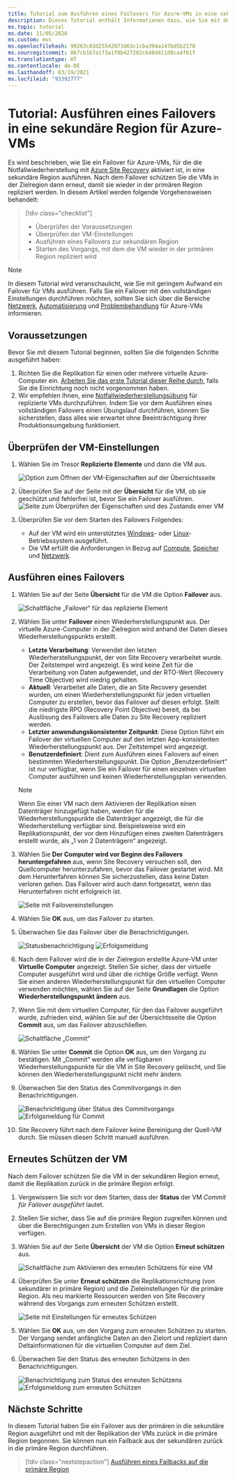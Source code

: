```yaml
---
title: Tutorial zum Ausführen eines Failovers für Azure-VMs in eine sekundäre Region für die Notfallwiederherstellung mit Azure Site Recovery.
description: Dieses Tutorial enthält Informationen dazu, wie Sie mit dem Azure Site Recovery-Dienst zur Notfallwiederherstellung ein Failover für Azure-VMs mit Replikation in einer sekundären Azure-Region ausführen und diese Computer dann erneut schützen.
ms.topic: tutorial
ms.date: 11/05/2020
ms.custom: mvc
ms.openlocfilehash: 99263c83d25542073d63c1cba394a147bd5b2170
ms.sourcegitcommit: 867cb1b7a1f3a1f0b427282c648d411d0ca4f81f
ms.translationtype: HT
ms.contentlocale: de-DE
ms.lasthandoff: 03/19/2021
ms.locfileid: "93392777"
---
```

# <a name="tutorial-fail-over-azure-vms-to-a-secondary-region"></a>Tutorial: Ausführen eines Failovers in eine sekundäre Region für Azure-VMs

Es wird beschrieben, wie Sie ein Failover für Azure-VMs, für die die Notfallwiederherstellung mit [Azure Site Recovery](site-recovery-overview.md) aktiviert ist, in eine sekundäre Region ausführen. Nach dem Failover schützen Sie die VMs in der Zielregion dann erneut, damit sie wieder in der primären Region repliziert werden. In diesem Artikel werden folgende Vorgehensweisen behandelt:

> [!div class="checklist"]
> * Überprüfen der Voraussetzungen
> * Überprüfen der VM-Einstellungen
> * Ausführen eines Failovers zur sekundären Region
> * Starten des Vorgangs, mit dem die VM wieder in der primären Region repliziert wird


> [!NOTE]
> In diesem Tutorial wird veranschaulicht, wie Sie mit geringem Aufwand ein Failover für VMs ausführen. Falls Sie ein Failover mit den vollständigen Einstellungen durchführen möchten, sollten Sie sich über die Bereiche [Netzwerk](azure-to-azure-about-networking.md), [Automatisierung](azure-to-azure-powershell.md) und [Problembehandlung](azure-to-azure-troubleshoot-errors.md) für Azure-VMs informieren.



## <a name="prerequisites"></a>Voraussetzungen

Bevor Sie mit diesem Tutorial beginnen, sollten Sie die folgenden Schritte ausgeführt haben:

1. Richten Sie die Replikation für einen oder mehrere virtuelle Azure-Computer ein. [Arbeiten Sie das erste Tutorial dieser Reihe durch](azure-to-azure-tutorial-enable-replication.md), falls Sie die Einrichtung noch nicht vorgenommen haben.
2. Wir empfehlen Ihnen, eine [Notfallwiederherstellungsübung](azure-to-azure-tutorial-dr-drill.md) für replizierte VMs durchzuführen. Indem Sie vor dem Ausführen eines vollständigen Failovers einen Übungslauf durchführen, können Sie sicherstellen, dass alles wie erwartet ohne Beeinträchtigung Ihrer Produktionsumgebung funktioniert. 


## <a name="verify-the-vm-settings"></a>Überprüfen der VM-Einstellungen

1. Wählen Sie im Tresor **Replizierte Elemente** und dann die VM aus.

    ![Option zum Öffnen der VM-Eigenschaften auf der Übersichtsseite](./media/azure-to-azure-tutorial-failover-failback/vm-settings.png)

2. Überprüfen Sie auf der Seite mit der **Übersicht** für die VM, ob sie geschützt und fehlerfrei ist, bevor Sie ein Failover ausführen.
    ![Seite zum Überprüfen der Eigenschaften und des Zustands einer VM](./media/azure-to-azure-tutorial-failover-failback/vm-state.png)

3. Überprüfen Sie vor dem Starten des Failovers Folgendes:
    - Auf der VM wird ein unterstütztes [Windows](azure-to-azure-support-matrix.md#windows)- oder [Linux](azure-to-azure-support-matrix.md#replicated-machines---linux-file-systemguest-storage)-Betriebssystem ausgeführt.
    - Die VM erfüllt die Anforderungen in Bezug auf [Compute](azure-to-azure-support-matrix.md#replicated-machines---compute-settings), [Speicher](azure-to-azure-support-matrix.md#replicated-machines---storage) und [Netzwerk](azure-to-azure-support-matrix.md#replicated-machines---networking).

## <a name="run-a-failover"></a>Ausführen eines Failovers


1. Wählen Sie auf der Seite **Übersicht** für die VM die Option **Failover** aus.

    ![Schaltfläche „Failover“ für das replizierte Element](./media/azure-to-azure-tutorial-failover-failback/failover-button.png)

3. Wählen Sie unter **Failover** einen Wiederherstellungspunkt aus. Der virtuelle Azure-Computer in der Zielregion wird anhand der Daten dieses Wiederherstellungspunkts erstellt.
  
   - **Letzte Verarbeitung**: Verwendet den letzten Wiederherstellungspunkt, der von Site Recovery verarbeitet wurde. Der Zeitstempel wird angezeigt. Es wird keine Zeit für die Verarbeitung von Daten aufgewendet, und der RTO-Wert (Recovery Time Objective) wird niedrig gehalten.
   -  **Aktuell**: Verarbeitet alle Daten, die an Site Recovery gesendet wurden, um einen Wiederherstellungspunkt für jeden virtuellen Computer zu erstellen, bevor das Failover auf diesen erfolgt. Stellt die niedrigste RPO (Recovery Point Objective) bereit, da bei Auslösung des Failovers alle Daten zu Site Recovery repliziert werden.
   - **Letzter anwendungskonsistenter Zeitpunkt**: Diese Option führt ein Failover der virtuellen Computer auf den letzten App-konsistenten Wiederherstellungspunkt aus. Der Zeitstempel wird angezeigt.
   - **Benutzerdefiniert**: Dient zum Ausführen eines Failovers auf einen bestimmten Wiederherstellungspunkt. Die Option „Benutzerdefiniert“ ist nur verfügbar, wenn Sie ein Failover für einen einzelnen virtuellen Computer ausführen und keinen Wiederherstellungsplan verwenden.

    > [!NOTE]
    > Wenn Sie einer VM nach dem Aktivieren der Replikation einen Datenträger hinzugefügt haben, werden für die Wiederherstellungspunkte die Datenträger angezeigt, die für die Wiederherstellung verfügbar sind. Beispielsweise wird ein Replikationspunkt, der vor dem Hinzufügen eines zweiten Datenträgers erstellt wurde, als „1 von 2 Datenträgern“ angezeigt.

4. Wählen Sie **Der Computer wird vor Beginn des Failovers heruntergefahren** aus, wenn Site Recovery versuchen soll, den Quellcomputer herunterzufahren, bevor das Failover gestartet wird. Mit dem Herunterfahren können Sie sicherzustellen, dass keine Daten verloren gehen. Das Failover wird auch dann fortgesetzt, wenn das Herunterfahren nicht erfolgreich ist. 

    ![Seite mit Failovereinstellungen](./media/azure-to-azure-tutorial-failover-failback/failover-settings.png)    

3. Wählen Sie **OK** aus, um das Failover zu starten.
4. Überwachen Sie das Failover über die Benachrichtigungen.

    ![Statusbenachrichtigung](./media/azure-to-azure-tutorial-failover-failback/notification-failover-start.png) ![Erfolgsmeldung](./media/azure-to-azure-tutorial-failover-failback/notification-failover-finish.png)     

5. Nach dem Failover wird die in der Zielregion erstellte Azure-VM unter **Virtuelle Computer** angezeigt. Stellen Sie sicher, dass der virtuelle Computer ausgeführt wird und über die richtige Größe verfügt. Wenn Sie einen anderen Wiederherstellungspunkt für den virtuellen Computer verwenden möchten, wählen Sie auf der Seite **Grundlagen** die Option **Wiederherstellungspunkt ändern** aus.
6. Wenn Sie mit dem virtuellen Computer, für den das Failover ausgeführt wurde, zufrieden sind, wählen Sie auf der Übersichtsseite die Option **Commit** aus, um das Failover abzuschließen.

    ![Schaltfläche „Commit“](./media/azure-to-azure-tutorial-failover-failback/commit-button.png) 

7. Wählen Sie unter **Commit** die Option **OK** aus, um den Vorgang zu bestätigen. Mit „Commit“ werden alle verfügbaren Wiederherstellungspunkte für die VM in Site Recovery gelöscht, und Sie können den Wiederherstellungspunkt nicht mehr ändern.

8. Überwachen Sie den Status des Commitvorgangs in den Benachrichtigungen.

    ![Benachrichtigung über Status des Commitvorgangs](./media/azure-to-azure-tutorial-failover-failback/notification-commit-start.png) ![Erfolgsmeldung für Commit](./media/azure-to-azure-tutorial-failover-failback/notification-commit-finish.png)    

9. Site Recovery führt nach dem Failover keine Bereinigung der Quell-VM durch. Sie müssen diesen Schritt manuell ausführen.


## <a name="reprotect-the-vm"></a>Erneutes Schützen der VM

Nach dem Failover schützen Sie die VM in der sekundären Region erneut, damit die Replikation zurück in die primäre Region erfolgt. 

1. Vergewissern Sie sich vor dem Starten, dass der **Status** der VM *Commit für Failover ausgeführt* lautet.
2. Stellen Sie sicher, dass Sie auf die primäre Region zugreifen können und über die Berechtigungen zum Erstellen von VMs in dieser Region verfügen.
3. Wählen Sie auf der Seite **Übersicht** der VM die Option **Erneut schützen** aus.

   ![Schaltfläche zum Aktivieren des erneuten Schützens für eine VM](./media/azure-to-azure-tutorial-failover-failback/reprotect-button.png)

4. Überprüfen Sie unter **Erneut schützen** die Replikationsrichtung (von sekundärer in primäre Region) und die Zieleinstellungen für die primäre Region. Als neu markierte Ressourcen werden von Site Recovery während des Vorgangs zum erneuten Schützen erstellt.

     ![Seite mit Einstellungen für erneutes Schützen](./media/azure-to-azure-tutorial-failover-failback/reprotect.png)

6. Wählen Sie **OK** aus, um den Vorgang zum erneuten Schützen zu starten. Der Vorgang sendet anfängliche Daten an den Zielort und repliziert dann Deltainformationen für die virtuellen Computer auf dem Ziel.
7. Überwachen Sie den Status des erneuten Schützens in den Benachrichtigungen. 

    ![Benachrichtigung zum Status des erneuten Schützens](./media/azure-to-azure-tutorial-failover-failback/notification-reprotect-start.png) ![Erfolgsmeldung zum erneuten Schützen](./media/azure-to-azure-tutorial-failover-failback/notification-reprotect-finish.png)
    

## <a name="next-steps"></a>Nächste Schritte

In diesem Tutorial haben Sie ein Failover aus der primären in die sekundäre Region ausgeführt und mit der Replikation der VMs zurück in die primäre Region begonnen. Sie können nun ein Failback aus der sekundären zurück in die primäre Region durchführen.

> [!div class="nextstepaction"]
> [Ausführen eines Failbacks auf die primäre Region](azure-to-azure-tutorial-failback.md)
